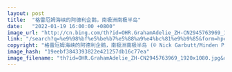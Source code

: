 ```yaml
---
layout: post
title:  "格雷厄姆海峡的阿德利企鹅，南极洲南极半岛"
date:   "2022-01-19 16:00:00 +0800"
image_url: "http://cn.bing.com/th?id=OHR.GrahamAdelie_ZH-CN2945763969_1920x1080.jpg&rf=LaDigue_1920x1080.jpg&pid=hp"
link: "/search?q=%e9%98%bf%e5%be%b7%e5%88%a9%e4%bc%81%e9%b9%85&form=hpcapt&mkt=zh-cn"
copyright: "格雷厄姆海峡的阿德利企鹅，南极洲南极半岛 (© Nick Garbutt/Minden Pictures)"
image_hash: "19eebf3843393822e421257db16c77ea"
image_filename: "th?id=OHR.GrahamAdelie_ZH-CN2945763969_1920x1080.jpg&rf=LaDigue_1920x1080.jpg&pid=hp"
---
```

